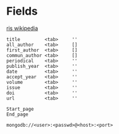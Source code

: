 # Fields

[ris wikipedia](https://en.wikipedia.org/wiki/RIS_(file_format))

    title         <tab>     ''
    all_author    <tab>     []
    first_author  <tab>     []
    commun_author <tab>     []
    periodical    <tab>     ''
    publish_year  <tab>     ''
    date          <tab>     ''
    accept_year   <tab>     ''
    volume        <tab>     ''
    issue         <tab>     ''
    doi           <tab>     ''
    url           <tab>     ''

    Start_page
    End_page

```
mongodb://<user>:<passwd>@<host>:<port>
```